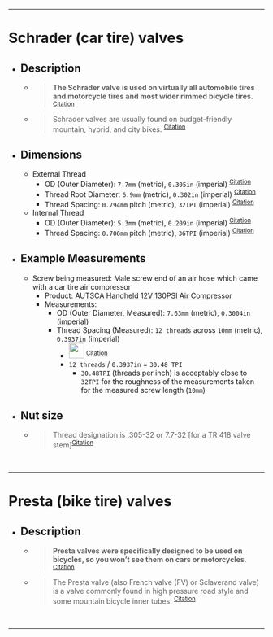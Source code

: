 <!-- ------------------------------------------------------------ -->
<!-- https://github.com/mcavallo-git/Coding/blob/master/hardware/screw-dimensions-outer-diameter-tpi.schrader-valves-car-tires.presta-valves-bike-tires.md#dimensions -->
<!-- ------------------------------------------------------------ -->

<hr />

# Schrader (car tire) valves
  - ## Description
    - > **The Schrader valve is used on virtually all automobile tires and motorcycle tires and most wider rimmed bicycle tires.** <sup><a href="https://en.wikipedia.org/wiki/Schrader_valve">Citation</a></sup>
    - > Schrader valves are usually found on budget-friendly mountain, hybrid, and city bikes. <sup><a href="https://bikespalmbeach.com/resources/presta-vs-schrader-valves">Citation</a></sup>
  - ## Dimensions
    - External Thread
      - OD (Outer Diameter): `7.7mm` (metric), `0.305in` (imperial) <sup><a href="https://bikeparts.fandom.com/wiki/Schrader_valve#Dimensions">Citation</a></sup>
      - Thread Root Diameter: `6.9mm` (metric), `0.302in` (imperial) <sup><a href="https://bikeparts.fandom.com/wiki/Schrader_valve#Dimensions">Citation</a></sup>
      - Thread Spacing: `0.794mm` pitch (metric), `32TPI` (imperial) <sup><a href="https://bikeparts.fandom.com/wiki/Schrader_valve#Dimensions">Citation</a></sup>
    - Internal Thread
      - OD (Outer Diameter): `5.3mm` (metric), `0.209in` (imperial) <sup><a href="https://bikeparts.fandom.com/wiki/Schrader_valve#Dimensions">Citation</a></sup>
      - Thread Spacing: `0.706mm` pitch (metric), `36TPI` (imperial) <sup><a href="https://bikeparts.fandom.com/wiki/Schrader_valve#Dimensions">Citation</a></sup>
  - ## Example Measurements
      - Screw being measured: Male screw end of an air hose which came with a car tire air compressor
        - Product: <a href="https://amazon.com/dp/B07RZWSHWG">AUTSCA Handheld 12V 130PSI Air Compressor</a>
        - Measurements:
          - OD (Outer Diameter, Measured):  `7.63mm` (metric), `0.3004in` (imperial)
          - Thread Spacing (Measured): `12 threads` across `10mm` (metric), `0.3937in` (imperial)
            - <img style="height:30px" src="https://render.githubusercontent.com/render/math?math={\color{gray}\frac{12}{0.3937}%20\frac{threads}{inch}=30.48%20\frac{threads}{inch}}"> <sup><a href="https://gist.github.com/a-rodin/fef3f543412d6e1ec5b6cf55bf197d7b?permalink_comment_id=4051474#gistcomment-4051474">Citation</a></sup>
            - `12 threads` / `0.3937in` = `30.48 TPI`
              - `30.48TPI` (threads per inch) is acceptably close to `32TPI` for the roughness of the measurements taken for the measured screw length (`10mm`)
  - ## Nut size
      - > Thread designation is .305-32 or 7.7-32 [for a TR 418 valve stem]<sup><a href="https://www.homeownershub.com/maintenance/what-size-nut-goes-onto-a-typical-us-passenger-tire-schrader-1116784-.htm">Citation</a></sup>


<br /><hr />

# Presta (bike tire) valves
  - ## Description
    - > **Presta valves were specifically designed to be used on bicycles, so you won’t see them on cars or motorcycles**. <sup><a href="https://bikespalmbeach.com/resources/presta-vs-schrader-valves">Citation</a></sup>
    - > The Presta valve (also French valve (FV) or Sclaverand valve) is a valve commonly found in high pressure road style and some mountain bicycle inner tubes. <sup><a href="https://en.wikipedia.org/wiki/Presta_valve">Citation</a></sup>


<br /><hr />
